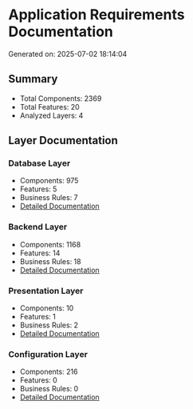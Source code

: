 # Application Requirements Documentation

Generated on: 2025-07-02 18:14:04

## Summary

- Total Components: 2369
- Total Features: 20
- Analyzed Layers: 4

## Layer Documentation

### Database Layer
- Components: 975
- Features: 5
- Business Rules: 7
- [Detailed Documentation](./database_requirements_20250702_181404.md)

### Backend Layer
- Components: 1168
- Features: 14
- Business Rules: 18
- [Detailed Documentation](./backend_requirements_20250702_181404.md)

### Presentation Layer
- Components: 10
- Features: 1
- Business Rules: 2
- [Detailed Documentation](./presentation_requirements_20250702_181404.md)

### Configuration Layer
- Components: 216
- Features: 0
- Business Rules: 0
- [Detailed Documentation](./configuration_requirements_20250702_181404.md)

